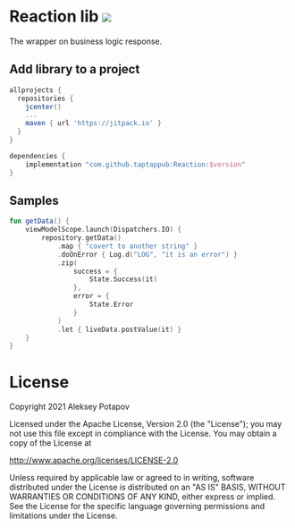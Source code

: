 # Reaction lib [![](https://jitpack.io/v/taptappub/Reaction.svg)](https://jitpack.io/#taptappub/Reaction)

The wrapper on business logic response.

## Add library to a project

```groovy
allprojects {
  repositories {
    jcenter()
    ...
    maven { url 'https://jitpack.io' }
  }
}

dependencies {
    implementation "com.github.taptappub:Reaction:$version"
}
```

## Samples

```kotlin
fun getData() {
    viewModelScope.launch(Dispatchers.IO) {
        repository.getData()
            .map { "covert to another string" }
            .doOnError { Log.d("LOG", "it is an error") }
            .zip(
                success = {
                    State.Success(it)
                },
                error = {
                    State.Error
                }
            )
            .let { liveData.postValue(it) }
    }
}
```

# License

   Copyright 2021 Aleksey Potapov

   Licensed under the Apache License, Version 2.0 (the "License");
   you may not use this file except in compliance with the License.
   You may obtain a copy of the License at

   http://www.apache.org/licenses/LICENSE-2.0

   Unless required by applicable law or agreed to in writing, software
   distributed under the License is distributed on an "AS IS" BASIS,
   WITHOUT WARRANTIES OR CONDITIONS OF ANY KIND, either express or implied.
   See the License for the specific language governing permissions and
   limitations under the License.
